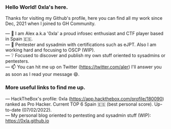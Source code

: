 ### Hello World! 0xla's here.

Thanks for visiting my Github's profile, here you can find all my work since Dec, 2021 when I joined to GH Community. 

— :man: I am Alex a.k.a '0xla' a proud infosec enthusiast and CTF player based in Spain :es:.\
— :notebook: Pentester and sysadmin with certifications such as eJPT. Also I am working hard and focusing to OSCP (WIP).\
— :grey_question: Focused to discover and publish my own stuff oriented to sysadmins or pentesters.\
— :mailbox: You can hit me up on Twitter (https://twitter.com/aler) I'll answer you as soon as I read your message :smile:.

### More useful links to find me up.

— HackTheBox's profile: 0xla (https://app.hackthebox.com/profile/180090) ranked as Pro Hacker. Current TOP 6 Spain :es: (best personal score). Up-to-date (07/02/2022).\
— My personal blog oriented to pentesting and sysadmin stuff (WIP): https://0xla.github.io
